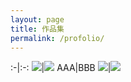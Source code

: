 ```yaml
---
layout: page
title: 作品集
permalink: /profolio/
---
```

:-|:-:
![]({{site.baseurl}}/images/01.jpg)|![]({{site.baseurl}}/images/01.jpg)
AAA|BBB
![]({{site.baseurl}}/images/01.jpg)|![]({{site.baseurl}}/images/01.jpg)